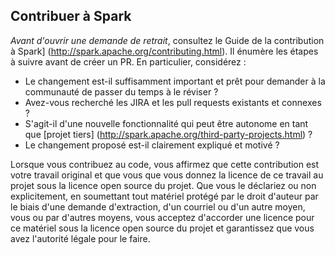 ## Contribuer à Spark

*Avant d'ouvrir une demande de retrait*, consultez le 
Guide de la contribution à Spark] (http://spark.apache.org/contributing.html). 
Il énumère les étapes à suivre avant de créer un PR. En particulier, considérez :

- Le changement est-il suffisamment important et prêt pour demander à la communauté de passer du temps à le réviser ?
- Avez-vous recherché les JIRA et les pull requests existants et connexes ?
- S'agit-il d'une nouvelle fonctionnalité qui peut être autonome en tant que [projet tiers] (http://spark.apache.org/third-party-projects.html) ?
- Le changement proposé est-il clairement expliqué et motivé ?

Lorsque vous contribuez au code, vous affirmez que cette contribution est votre travail original et que vous 
que vous donnez la licence de ce travail au projet sous la licence open source du projet. Que vous le déclariez ou non 
explicitement, en soumettant tout matériel protégé par le droit d'auteur par le biais d'une demande d'extraction, d'un courriel ou d'un autre moyen, vous 
ou par d'autres moyens, vous acceptez d'accorder une licence pour ce matériel sous la licence open source du projet et 
garantissez que vous avez l'autorité légale pour le faire.

